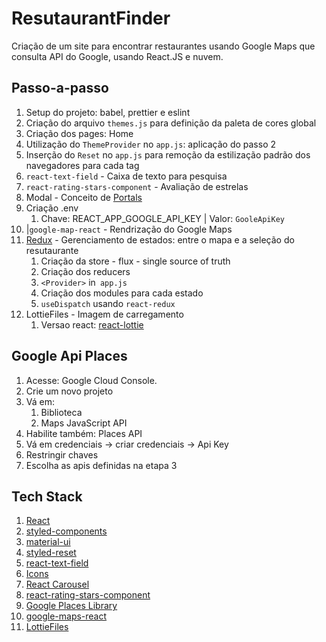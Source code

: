 # ResutaurantFinder

Criação de um site para encontrar restaurantes usando Google Maps que consulta API do Google, usando React.JS e nuvem.

## Passo-a-passo
1. Setup do projeto: babel, prettier e eslint
1. Criação do arquivo `themes.js` para definição da paleta de cores global
1. Criação dos pages: Home
1. Utilização do `ThemeProvider` no `app.js`: aplicação do passo 2
1. Inserção do `Reset` no `app.js` para remoção da estilização padrão dos navegadores para cada tag
1. `react-text-field` - Caixa de texto para pesquisa
1. `react-rating-stars-component` - Avaliação de estrelas
1. Modal - Conceito de [Portals](https://reactjs.org/docs/portals.html)
1. Criação .env 
   1. Chave: REACT_APP_GOOGLE_API_KEY | Valor: `GooleApiKey`
1. |`google-map-react` - Rendrização do Google Maps
1. [Redux](https://redux.js.org/) - Gerenciamento de estados: entre o mapa e a seleção do resutaurante
   1. Criação da store - flux - single source of truth
   1. Criação dos reducers
   1. `<Provider>` in` app.js`
   1. Criação dos modules para cada estado
   1. `useDispatch` usando `react-redux`
1. LottieFiles - Imagem de carregamento
   1. Versao react: [react-lottie](https://github.com/chenqingspring/react-lottie)

## Google Api Places

1. Acesse: Google Cloud Console.  
1. Crie um novo projeto
1. Vá em:
   1. Biblioteca
   1. Maps JavaScript API
1. Habilite também: Places API
1. Vá em credenciais -> criar credenciais -> Api Key
1. Restringir chaves
1. Escolha as apis definidas na etapa 3


## Tech Stack
1. [React](https://reactjs.org/)
1. [styled-components](https://styled-components.com/)
1. [material-ui](https://material-ui.com/pt/)
1. [styled-reset](https://www.npmjs.com/package/styled-reset)
1. [react-text-field](https://github.com/material-components/material-components-web-react/tree/master/packages/text-field)
1. [Icons](https://fonts.google.com/icons)
1. [React Carousel](https://react-slick.neostack.com/)
1. [react-rating-stars-component](https://github.com/ertanhasani/react-stars#readme)
1. [Google Places Library](https://developers.google.com/maps/documentation/javascript/places#add-places-api-to-the-api-keys-api-restrictions-list)
1. [google-maps-react](https://github.com/google-map-react/google-map-react)
1. [LottieFiles](https://lottiefiles.com/)
